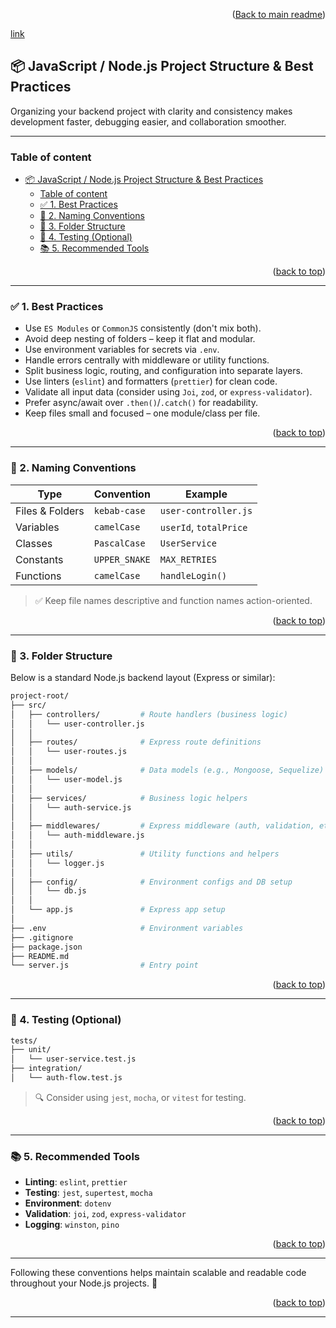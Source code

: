 <a id="readme-top"></a>
<p align="right">(<a href="../README.md">Back to main readme</a>)</p>

[link](../README.md)

## 📦 JavaScript / Node.js Project Structure & Best Practices

Organizing your backend project with clarity and consistency makes development faster, debugging easier, and collaboration smoother.

---

### Table of content

- [📦 JavaScript / Node.js Project Structure \& Best Practices](#-javascript--nodejs-project-structure--best-practices)
  - [Table of content](#table-of-content)
  - [✅ 1. Best Practices](#-1-best-practices)
  - [📛 2. Naming Conventions](#-2-naming-conventions)
  - [📁 3. Folder Structure](#-3-folder-structure)
  - [🧪 4. Testing (Optional)](#-4-testing-optional)
  - [📚 5. Recommended Tools](#-5-recommended-tools)

<p align="right">(<a href="#readme-top">back to top</a>)</p>

---

### ✅ 1. Best Practices

- Use `ES Modules` or `CommonJS` consistently (don't mix both).
- Avoid deep nesting of folders – keep it flat and modular.
- Use environment variables for secrets via `.env`.
- Handle errors centrally with middleware or utility functions.
- Split business logic, routing, and configuration into separate layers.
- Use linters (`eslint`) and formatters (`prettier`) for clean code.
- Validate all input data (consider using `Joi`, `zod`, or `express-validator`).
- Prefer async/await over `.then()`/`.catch()` for readability.
- Keep files small and focused – one module/class per file.

<p align="right">(<a href="#readme-top">back to top</a>)</p>

---

### 📛 2. Naming Conventions

| Type              | Convention      | Example                  |
|-------------------|-----------------|--------------------------|
| Files & Folders   | `kebab-case`    | `user-controller.js`     |
| Variables         | `camelCase`     | `userId`, `totalPrice`   |
| Classes           | `PascalCase`    | `UserService`            |
| Constants         | `UPPER_SNAKE`   | `MAX_RETRIES`            |
| Functions         | `camelCase`     | `handleLogin()`          |

> ✅ Keep file names descriptive and function names action-oriented.

<p align="right">(<a href="#readme-top">back to top</a>)</p>

---

### 📁 3. Folder Structure

Below is a standard Node.js backend layout (Express or similar):

```bash
project-root/
├── src/
│   ├── controllers/         # Route handlers (business logic)
│   │   └── user-controller.js
│   │
│   ├── routes/              # Express route definitions
│   │   └── user-routes.js
│   │
│   ├── models/              # Data models (e.g., Mongoose, Sequelize)
│   │   └── user-model.js
│   │
│   ├── services/            # Business logic helpers
│   │   └── auth-service.js
│   │
│   ├── middlewares/         # Express middleware (auth, validation, etc.)
│   │   └── auth-middleware.js
│   │
│   ├── utils/               # Utility functions and helpers
│   │   └── logger.js
│   │
│   ├── config/              # Environment configs and DB setup
│   │   └── db.js
│   │
│   └── app.js               # Express app setup
│
├── .env                     # Environment variables
├── .gitignore
├── package.json
├── README.md
└── server.js                # Entry point
```

<p align="right">(<a href="#readme-top">back to top</a>)</p>

---

### 🧪 4. Testing (Optional)

```bash
tests/
├── unit/
│   └── user-service.test.js
├── integration/
│   └── auth-flow.test.js

```


> 🔍 Consider using `jest`, `mocha`, or `vitest` for testing.

<p align="right">(<a href="#readme-top">back to top</a>)</p>

---

### 📚 5. Recommended Tools

- **Linting**: `eslint`, `prettier`
- **Testing**: `jest`, `supertest`, `mocha`
- **Environment**: `dotenv`
- **Validation**: `joi`, `zod`, `express-validator`
- **Logging**: `winston`, `pino`

<p align="right">(<a href="#readme-top">back to top</a>)</p>

---

Following these conventions helps maintain scalable and readable code throughout your Node.js projects. 🧠


<p align="right">(<a href="#readme-top">back to top</a>)</p>

 ---
